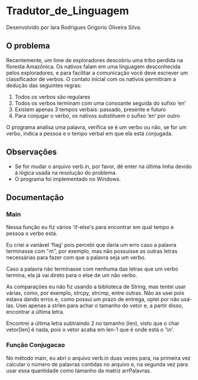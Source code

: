 # Tradutor_de_Linguagem

<p> Desenvolvido por Iara Rodrigues Grigorio Oliveira Silva.</p>

<h2> O problema</h2>
<p>Recentemente, um time de exploradores descobriu uma tribo perdida na floresta Amazônica.
Os nativos falam em uma linguagem desconhecida pelos exploradores, e para facilitar a
comunicação você deve escrever um classificador de verbos. O contato inicial com os nativos
permitiram a dedução das seguintes regras:</p>
<ol>
<li> Todos os verbos são regulares</li>
<li> Todos os verbos terminam com uma consoante seguida do sufixo ‘en’</li>
<li> Existem apenas 3 tempos verbais: passado, presente e futuro</li>
<li> Para conjugar o verbo, os nativos substituem o sufixo ‘en’ por outro </li> 
</ol>
</p>O programa analisa uma palavra, verifica se é um verbo ou não, se for um verbo,
indica a pessoa e o tempo verbal em que ela está conjugada. </p>

<h2> Observações </h2>
<ul>
<li> Se for mudar o arquivo verb.in, por favor, dê enter na última linha devido à lógica usada na resolução do problema.</li>
<li> O programa foi implementado no Windows.</li>
</ul>

<h2> Documentação </h2>
<h3><b> Main </b></h3>
<p>   Nessa função eu fiz vários 'if-else's para encontrar em qual tempo e pessoa o verbo está.</p>
<p>   Eu criei a variável 'flag' pois percebi que daria um erro caso a palavra terminasse com "m", por exemplo, mas não possuisse as outras letras necessárias para fazer com 
que a palavra seja um verbo.</p>
<p>   Caso a palavra não terminasse com nenhuma das letras que um verbo termina, ela já vai direto para o else de um não verbo.</p>
<p>   As comparações eu não fiz usando a biblioteca de String, mas tentei usar várias, como, por exemplo, strcpy, strcmp, entre outras. Não as usei pois estava dando erros e, 
como possui um prazo de entrega, optei por não usá-las. Usei apenas a strlen para achar o tamanho do vetor e, a partir disso, encontrar a última letra.</p>
<p>   Encontrei a última letra subtraindo 2 no tamanho (len), visto que o char vetor[len] é nada, pois o vetor acaba em len-1 que é onde está o '\n'. </p>
<h3><b> Função Conjugacao </b></h3>
<p>   No método main, eu abri o arquivo verb.in duas vezes para, na primeira vez calcular o número de palavras contidas no arquivo e, na segunda vez para usar essa quantidade 
como tamanho da matriz arrPalavras.</p>
